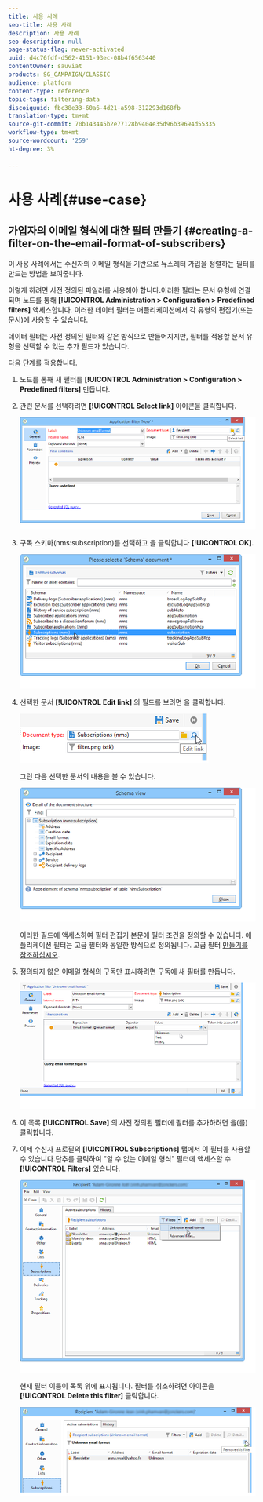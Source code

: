 ```yaml
---
title: 사용 사례
seo-title: 사용 사례
description: 사용 사례
seo-description: null
page-status-flag: never-activated
uuid: d4c76fdf-d562-4151-93ec-08b4f6563440
contentOwner: sauviat
products: SG_CAMPAIGN/CLASSIC
audience: platform
content-type: reference
topic-tags: filtering-data
discoiquuid: fbc38e33-60a6-4d21-a598-312293d168fb
translation-type: tm+mt
source-git-commit: 70b143445b2e77128b9404e35d96b39694d55335
workflow-type: tm+mt
source-wordcount: '259'
ht-degree: 3%

---
```



# 사용 사례{#use-case}

## 가입자의 이메일 형식에 대한 필터 만들기 {#creating-a-filter-on-the-email-format-of-subscribers}

이 사용 사례에서는 수신자의 이메일 형식을 기반으로 뉴스레터 가입을 정렬하는 필터를 만드는 방법을 보여줍니다.

이렇게 하려면 사전 정의된 파일러를 사용해야 합니다.이러한 필터는 문서 유형에 연결되며 노드를 통해 **[!UICONTROL Administration > Configuration > Predefined filters]** 액세스합니다. 이러한 데이터 필터는 애플리케이션에서 각 유형의 편집기(또는 문서)에 사용할 수 있습니다.

데이터 필터는 사전 정의된 필터와 같은 방식으로 만들어지지만, 필터를 적용할 문서 유형을 선택할 수 있는 추가 필드가 있습니다.

다음 단계를 적용합니다.

1. 노드를 통해 새 필터를 **[!UICONTROL Administration > Configuration > Predefined filters]** 만듭니다.
1. 관련 문서를 선택하려면 **[!UICONTROL Select link]** 아이콘을 클릭합니다.

   ![](assets/s_ncs_user_filter_choose_schema.png)

1. 구독 스키마(nms:subscription)를 선택하고 을 클릭합니다 **[!UICONTROL OK]**.

   ![](assets/s_ncs_user_filter_select_schema.png)

1. 선택한 문서 **[!UICONTROL Edit link]** 의 필드를 보려면 을 클릭합니다.

   ![](assets/s_ncs_user_filter_edit_schema.png)

   그런 다음 선택한 문서의 내용을 볼 수 있습니다.

   ![](assets/s_ncs_user_filter_view_schema.png)

   이러한 필드에 액세스하여 필터 편집기 본문에 필터 조건을 정의할 수 있습니다. 애플리케이션 필터는 고급 필터와 동일한 방식으로 정의됩니다. 고급 필터 [만들기를 참조하십시오](../../platform/using/creating-filters.md#creating-an-advanced-filter).

1. 정의되지 않은 이메일 형식의 구독만 표시하려면 구독에 새 필터를 만듭니다.

   ![](assets/s_ncs_user_filter_parameters.png)

1. 이 목록 **[!UICONTROL Save]** 의 사전 정의된 필터에 필터를 추가하려면 을(를) 클릭합니다.
1. 이제 수신자 프로필의 **[!UICONTROL Subscriptions]** 탭에서 이 필터를 사용할 수 있습니다.단추를 클릭하여 &quot;알 수 없는 이메일 형식&quot; 필터에 액세스할 수 **[!UICONTROL Filters]** 있습니다.

   ![](assets/s_ncs_user_filter_on_events.png)

   현재 필터 이름이 목록 위에 표시됩니다. 필터를 취소하려면 아이콘을 **[!UICONTROL Delete this filter]** 클릭합니다.

   ![](assets/s_ncs_user_filter_on_subscriptions.png)

